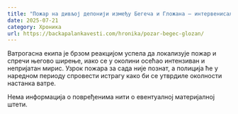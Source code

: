 ```yaml
---
title: "Пожар на дивљој депонији између Бегеча и Гложана – интервенисали ватрогасци"
date: 2025-07-21
category: Хроника
url: https://backapalankavesti.com/hronika/pozar-begec-glozan/
---
```


Ватрогасна екипа је брзом реакцијом успела да локализује пожар и спречи његово ширење, иако се у околини осећао интензиван и непријатан мирис. Узрок пожара за сада није познат, а полиција ће у наредном периоду спровести истрагу како би се утврдиле околности настанка ватре.

Нема информација о повређенима нити о евентуалној материјалној штети.
